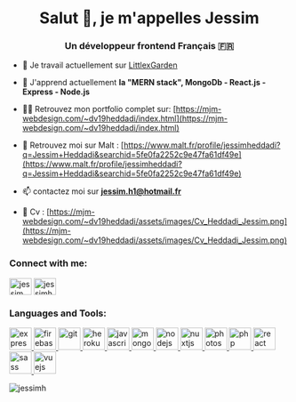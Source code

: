 <h1 align="center">Salut 👋, je m'appelles Jessim</h1>
<h3 align="center">Un développeur frontend Français 🇫🇷</h3>

- 🔭 Je travail actuellement sur [LittlexGarden](https://littlexgarden.com/)

- 🌱 J'apprend actuellement **la "MERN stack", MongoDb - React.js - Express - Node.js**

- 👨‍💻 Retrouvez mon portfolio complet sur: [https://mjm-webdesign.com/~dv19heddadi/index.html](https://mjm-webdesign.com/~dv19heddadi/index.html)

- 🤝 Retrouvez moi sur Malt : [https://www.malt.fr/profile/jessimheddadi?q=Jessim+Heddadi&searchid=5fe0fa2252c9e47fa61df49e](https://www.malt.fr/profile/jessimheddadi?q=Jessim+Heddadi&searchid=5fe0fa2252c9e47fa61df49e)

- 📫 contactez moi sur **jessim.h1@hotmail.fr**

- 📄 Cv : [https://mjm-webdesign.com/~dv19heddadi/assets/images/Cv_Heddadi_Jessim.png](https://mjm-webdesign.com/~dv19heddadi/assets/images/Cv_Heddadi_Jessim.png)

<h3 align="left">Connect with me:</h3>
<p align="left">
<a href="https://linkedin.com/in/jessim heddadi" target="blank"><img align="center" src="https://cdn.jsdelivr.net/npm/simple-icons@3.0.1/icons/linkedin.svg" alt="jessim heddadi" height="30" width="40" /></a>
<a href="https://instagram.com/jessimheddadi" target="blank"><img align="center" src="https://cdn.jsdelivr.net/npm/simple-icons@3.0.1/icons/instagram.svg" alt="jessimheddadi" height="30" width="40" /></a>
</p>

<h3 align="left">Languages and Tools:</h3>
<p align="left"> <a href="https://expressjs.com" target="_blank"> <img src="https://devicons.github.io/devicon/devicon.git/icons/express/express-original-wordmark.svg" alt="express" width="40" height="40"/> </a> <a href="https://firebase.google.com/" target="_blank"> <img src="https://www.vectorlogo.zone/logos/firebase/firebase-icon.svg" alt="firebase" width="40" height="40"/> </a> <a href="https://git-scm.com/" target="_blank"> <img src="https://www.vectorlogo.zone/logos/git-scm/git-scm-icon.svg" alt="git" width="40" height="40"/> </a> <a href="https://heroku.com" target="_blank"> <img src="https://www.vectorlogo.zone/logos/heroku/heroku-icon.svg" alt="heroku" width="40" height="40"/> </a> <a href="https://developer.mozilla.org/en-US/docs/Web/JavaScript" target="_blank"> <img src="https://devicons.github.io/devicon/devicon.git/icons/javascript/javascript-original.svg" alt="javascript" width="40" height="40"/> </a> <a href="https://www.mongodb.com/" target="_blank"> <img src="https://devicons.github.io/devicon/devicon.git/icons/mongodb/mongodb-original-wordmark.svg" alt="mongodb" width="40" height="40"/> </a> <a href="https://nodejs.org" target="_blank"> <img src="https://devicons.github.io/devicon/devicon.git/icons/nodejs/nodejs-original-wordmark.svg" alt="nodejs" width="40" height="40"/> </a> <a href="https://nuxtjs.org/" target="_blank"> <img src="https://www.vectorlogo.zone/logos/nuxtjs/nuxtjs-icon.svg" alt="nuxtjs" width="40" height="40"/> </a> <a href="https://www.photoshop.com/en" target="_blank"> <img src="https://devicons.github.io/devicon/devicon.git/icons/photoshop/photoshop-plain.svg" alt="photoshop" width="40" height="40"/> </a> <a href="https://www.php.net" target="_blank"> <img src="https://devicons.github.io/devicon/devicon.git/icons/php/php-original.svg" alt="php" width="40" height="40"/> </a> <a href="https://reactjs.org/" target="_blank"> <img src="https://devicons.github.io/devicon/devicon.git/icons/react/react-original-wordmark.svg" alt="react" width="40" height="40"/> </a> <a href="https://sass-lang.com" target="_blank"> <img src="https://devicons.github.io/devicon/devicon.git/icons/sass/sass-original.svg" alt="sass" width="40" height="40"/> </a> <a href="https://vuejs.org/" target="_blank"> <img src="https://devicons.github.io/devicon/devicon.git/icons/vuejs/vuejs-original-wordmark.svg" alt="vuejs" width="40" height="40"/> </a> </p>

<p><img align="center" src="https://github-readme-stats.vercel.app/api/top-langs?username=jessimh&show_icons=true&locale=en&layout=compact" alt="jessimh" /></p>
